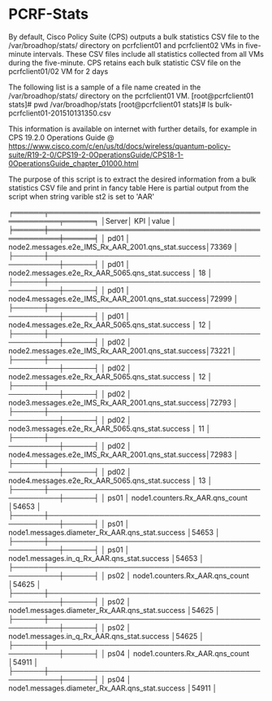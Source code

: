 # PCRF-Stats
By default, Cisco Policy Suite (CPS) outputs a bulk statistics CSV file to the /var/broadhop/stats/ directory 
on pcrfclient01 and pcrfclient02 VMs in five-minute intervals. These CSV files include all statistics collected 
from all VMs during the five-minute. CPS retains each bulk statistic CSV file on the pcrfclient01/02 VM for 2 days

The following list is a sample of a file name created in the /var/broadhop/stats/ directory on the pcrfclient01 VM.
				[root@pcrfclient01 stats]# pwd
				/var/broadhop/stats
				[root@pcrfclient01 stats]# ls
				bulk-pcrfclient01-201510131350.csv
        
This information is available on internet with further details, for example in CPS 19.2.0 Operations Guide @ 
https://www.cisco.com/c/en/us/td/docs/wireless/quantum-policy-suite/R19-2-0/CPS19-2-0OperationsGuide/CPS18-1-0OperationsGuide_chapter_01000.html

The purpose of this script is to extract the desired information from a bulk statistics CSV file and print in fancy table
Here is partial output from the script when string varible st2 is set to 'AAR' 

╒══════╤════════════════════════════════════════════════════╤══════╕
│Server│ KPI                                                │value │
╞══════╪════════════════════════════════════════════════════╪══════╡
│ pd01 │ node2.messages.e2e_IMS_Rx_AAR_2001.qns_stat.success│73369 │
├──────┼────────────────────────────────────────────────────┼──────┤
│ pd01 │ node2.messages.e2e_Rx_AAR_5065.qns_stat.success    │   18 │
├──────┼────────────────────────────────────────────────────┼──────┤
│ pd01 │ node4.messages.e2e_IMS_Rx_AAR_2001.qns_stat.success│72999 │
├──────┼────────────────────────────────────────────────────┼──────┤
│ pd01 │ node4.messages.e2e_Rx_AAR_5065.qns_stat.success    │   12 │
├──────┼────────────────────────────────────────────────────┼──────┤
│ pd02 │ node2.messages.e2e_IMS_Rx_AAR_2001.qns_stat.success│73221 │
├──────┼────────────────────────────────────────────────────┼──────┤
│ pd02 │ node2.messages.e2e_Rx_AAR_5065.qns_stat.success    │   12 │
├──────┼────────────────────────────────────────────────────┼──────┤
│ pd02 │ node3.messages.e2e_IMS_Rx_AAR_2001.qns_stat.success│72793 │
├──────┼────────────────────────────────────────────────────┼──────┤
│ pd02 │ node3.messages.e2e_Rx_AAR_5065.qns_stat.success    │   11 │
├──────┼────────────────────────────────────────────────────┼──────┤
│ pd02 │ node4.messages.e2e_IMS_Rx_AAR_2001.qns_stat.success│72983 │
├──────┼────────────────────────────────────────────────────┼──────┤
│ pd02 │ node4.messages.e2e_Rx_AAR_5065.qns_stat.success    │   13 │
├──────┼────────────────────────────────────────────────────┼──────┤
│ ps01 │ node1.counters.Rx_AAR.qns_count                    │54653 │
├──────┼────────────────────────────────────────────────────┼──────┤
│ ps01 │ node1.messages.diameter_Rx_AAR.qns_stat.success    │54653 │
├──────┼────────────────────────────────────────────────────┼──────┤
│ ps01 │ node1.messages.in_q_Rx_AAR.qns_stat.success        │54653 │
├──────┼────────────────────────────────────────────────────┼──────┤
│ ps02 │ node1.counters.Rx_AAR.qns_count                    │54625 │
├──────┼────────────────────────────────────────────────────┼──────┤
│ ps02 │ node1.messages.diameter_Rx_AAR.qns_stat.success    │54625 │
├──────┼────────────────────────────────────────────────────┼──────┤
│ ps02 │ node1.messages.in_q_Rx_AAR.qns_stat.success        │54625 │
├──────┼────────────────────────────────────────────────────┼──────┤
│ ps04 │ node1.counters.Rx_AAR.qns_count                    │54911 │
├──────┼────────────────────────────────────────────────────┼──────┤
│ ps04 │ node1.messages.diameter_Rx_AAR.qns_stat.success    │54911 │
